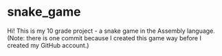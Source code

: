# snake_game
Hi! This is my 10 grade project - a snake game in the Assembly language. (Note: there is one commit because I created this game way before I created my GitHub account.)
